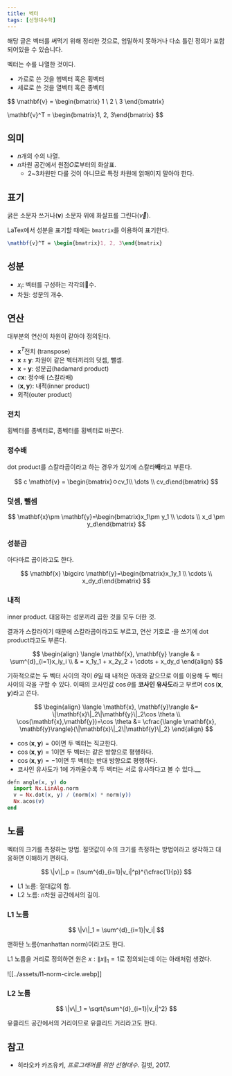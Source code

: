 ```yaml
---
title: 벡터
tags: [선형대수학]
---
```


해당 글은 벡터를 써먹기 위해 정리한 것으로, 엄밀하지 못하거나 다소 틀린 정의가 포함되어있을 수 있습니다.

벡터는 수를 나열한 것이다.

- 가로로 쓴 것을 행벡터 혹은 횡벡터
- 세로로 쓴 것을 열벡터 혹은 종벡터

$$
\mathbf{v} = \begin{bmatrix}
1 \\
2 \\
3
\end{bmatrix}

\mathbf{v}^T = \begin{bmatrix}1, 2, 3\end{bmatrix}
$$
## 의미

- $n$개의 수의 나열.
- $n$차원 공간에서 원점$O$로부터의 화살표.
	- 2~3차원만 다룰 것이 아니므로 특정 차원에 얽매이지 말아야 한다.

## 표기

굵은 소문자 쓰거나($\mathbf{v}$) 소문자 위에 화살표를 그린다($\vec{v}$).

LaTex에서 성분을 표기할 때에는 `bmatrix`를 이용하여 표기한다.

```latex
\mathbf{v}^T = \begin{bmatrix}1, 2, 3\end{bmatrix}
```

## 성분

- $x_i$: 벡터를 구성하는 각각의수.
- 차원: 성분의 개수.

## 연산

대부분의 연산이 차원이 같아야 정의된다.

- $\mathbf{x}^T$전치 (transpose)
- $\mathbf{x}\pm\mathbf{y}$: 차원이 같은 벡터끼리의 덧셈, 뺄셈.
- $\mathbf{x} \circ \mathbf{y}$: 성분곱(hadamard product)
- $c\mathbf{x}$: 정수배 (스칼라배)
- $\langle \mathbf{x}, \mathbf{y} \rangle$: 내적(inner product)
- 외적(outer product)

### 전치

횡벡터를 종벡터로, 종벡터를 횡벡터로 바꾼다.

### 정수배

dot product를 스칼라곱이라고 하는 경우가 있기에 스칼라**배**라고 부른다.

$$
c \mathbf{v} = \begin{bmatrix}ㅇcv_1\\ \dots \\ cv_d\end{bmatrix}
$$

### 덧셈, 뺄셈

$$
\mathbf{x}\pm \mathbf{y}=\begin{bmatrix}x_1\pm y_1 \\ \cdots \\ x_d \pm y_d\end{bmatrix}
$$



### 성분곱

아다마르 곱이라고도 한다.

$$
\mathbf{x} \bigcirc \mathbf{y}=\begin{bmatrix}x_1y_1  \\ \cdots \\ x_dy_d\end{bmatrix}
$$

### 내적

inner product. 대응하는 성분끼리 곱한 것을 모두 더한 것.

결과가 스칼라이기 때문에 스칼라곱이라고도 부르고, 연산 기호로 $\cdot$을 쓰기에 dot product라고도 부른다.


$$
\begin{align}
\langle \mathbf{x}, \mathbf{y} \rangle & = \sum^{d}_{i=1}x_iy_i \\
	& = x_1y_1 + x_2y_2 + \cdots + x_dy_d
\end{align}
$$

기하적으로는 두 벡터 사이의 각이 $\theta$일 때 내적은 아래와 같으므로 이를 이용해 두 벡터 사이의 각을 구할 수 있다. 이때의 코사인값 $\cos \theta$를 **코사인 유사도**라고 부르며 $\cos(\mathbf{x}, \mathbf{y})$라고 쓴다.

$$
\begin{align}
	\langle \mathbf{x}, \mathbf{y}\rangle &= \|\mathbf{x}\|_2\|\mathbf{y}\|_2\cos \theta \\
	\cos(\mathbf{x},\mathbf{y})=\cos \theta &= \cfrac{\langle \mathbf{x}, \mathbf{y}\rangle}{\|\mathbf{x}\|_2\|\mathbf{y}\|_2}
\end{align}
$$

- $\cos(\mathbf{x}, \mathbf{y})=0$이면 두 벡터는 직교한다.
- $\cos(\mathbf{x}, \mathbf{y})=1$이면 두 벡터는 같은 방향으로 평행하다.
- $\cos(\mathbf{x}, \mathbf{y})=-1$이면 두 벡터는 반대 방향으로 평행하다.
- 코사인 유사도가 1에 가까울수록 두 벡터는 서로 유사하다고 볼 수 있다.__

```elixir
defn angle(x, y) do
  import Nx.LinAlg.norm
  v = Nx.dot(x, y) / (norm(x) * norm(y))
  Nx.acos(v)
end
```

## 노름

벡터의 크기를 측정하는 방법. 절댓값이 수의 크기를 측정하는 방법이라고 생각하고 대응하면 이해하기 편하다.

$$
\|v\|_p = (\sum^{d}_{i=1}|v_i|^p)^{\cfrac{1}{p}}
$$
- L1 노름: 절대값의 합.
- L2 노름: $n$차원 공간에서의 길이.

### L1 노름

$$
\|v\|_1 = \sum^{d}_{i=1}|v_i|
$$

맨하탄 노름(manhattan norm)이라고도 한다.

L1 노름을 거리로 정의하면 원은 ${x: \|x\|_1=1}$로 정의되는데 이는 아래처럼 생겼다.

![[../assets/l1-norm-circle.webp]]

### L2 노름

$$
\|v\|_1 = \sqrt{\sum^{d}_{i=1}|v_i|^2}
$$

유클리드 공간에서의 거리이므로 유클리드 거리라고도 한다.

## 참고

- 히라오카 카즈유키, *프로그래머를 위한 선형대수*. 길벗, 2017.